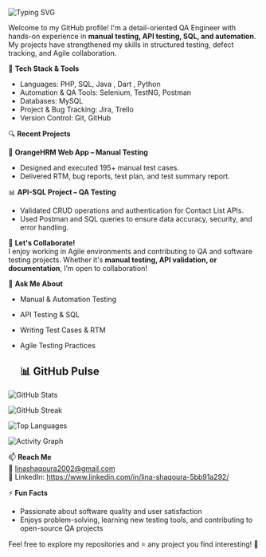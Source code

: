 
![Typing SVG](https://readme-typing-svg.demolab.com?size=25&duration=4000&pause=500&color=FF69B4&center=true&vCenter=true&width=700&lines=Hi+there%2C+I'm+Lina+Shaqoura!;QA+Engineer+%E2%80%A2+Manual+%26+Automation+Testing;From+testing+to+assurance%2C+one+bug+at+a+time.)




Welcome to my GitHub profile! I'm a detail-oriented QA Engineer with hands-on experience in **manual testing, API testing, SQL, and automation**. My projects have strengthened my skills in structured testing, defect tracking, and Agile collaboration.

🔧 **Tech Stack & Tools**

- Languages: PHP, SQL, Java , Dart , Python
- Automation & QA Tools: Selenium, TestNG, Postman  
- Databases: MySQL  
- Project & Bug Tracking: Jira, Trello  
- Version Control: Git, GitHub  

🔍 **Recent Projects**

💼 **OrangeHRM Web App – Manual Testing**  
- Designed and executed 195+ manual test cases.  
- Delivered RTM, bug reports, test plan, and test summary report.  

📊 **API-SQL Project – QA Testing**  
- Validated CRUD operations and authentication for Contact List APIs.  
- Used Postman and SQL queries to ensure data accuracy, security, and error handling.  

🤝 **Let's Collaborate!**  
I enjoy working in Agile environments and contributing to QA and software testing projects. Whether it's **manual testing, API validation, or documentation**, I’m open to collaboration!

💬 **Ask Me About**  
- Manual & Automation Testing  
- API Testing & SQL  
- Writing Test Cases & RTM  
- Agile Testing Practices
  
  ## 📊 GitHub Pulse

<!-- Overall stats -->
![GitHub Stats](https://github-readme-stats.vercel.app/api?username=Linashaqoura612&show_icons=true&hide_title=false&hide=prs&include_all_commits=true)

<!-- Streak -->
![GitHub Streak](https://streak-stats.demolab.com?user=Linashaqoura612&date_format=j%20M%5B%20Y%5D)

<!-- Top languages -->
![Top Languages](https://github-readme-stats.vercel.app/api/top-langs/?username=Linashaqoura612&layout=compact&langs_count=8)

<!-- Contribution activity graph -->
![Activity Graph](https://github-readme-activity-graph.vercel.app/graph?username=Linashaqoura612&hide_border=true)


📫 **Reach Me**  
📧 linashaqoura2002@gmail.com  
🔗 LinkedIn: https://www.linkedin.com/in/lina-shaqoura-5bb91a292/  

⚡ **Fun Facts**  
- Passionate about software quality and user satisfaction  
- Enjoys problem-solving, learning new testing tools, and contributing to open-source QA projects  

Feel free to explore my repositories and ⭐ any project you find interesting! 🚀
